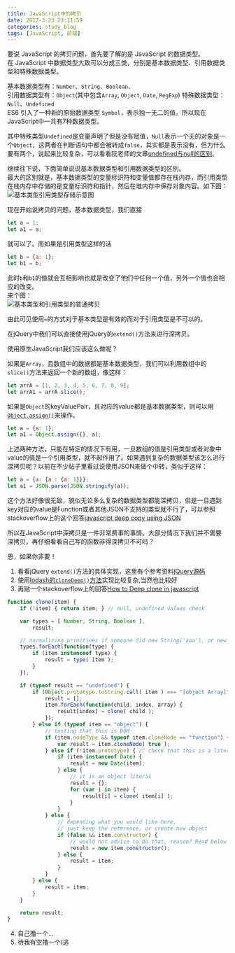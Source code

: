 ```yaml
---
title: JavaScript中的拷贝
date: 2017-3-23 23:11:59
categories: study_blog
tags: [JavaScript, 前端]
---
```


要说 JavaScript 的拷贝问题，首先要了解的是 JavaScript 的数据类型。  
在 JavaScript 中数据类型大致可以分成三类，分别是基本数据类型、引用数据类型和特殊数据类型。  
<!-- more -->
基本数据类型有：`Number`、`String`、`Boolean`、  
引用数据类型有：`Object`(其中包含`Array`, `Object`, `Date`, `RegExp`)
特殊数据类型：`Null`、`Undefined`  
ES6 引入了一种新的原始数据类型 `Symbol`，表示独一无二的值。所以现在JavaScript中一共有7种数据类型。

其中特殊类型`Undefined`是变量声明了但是没有赋值，`Null`表示一个无的对象是一个`Object`，这两者在判断语句中都会被转成`false`，其实都是表示没有，但为什么要有两个，说起来比较复杂，可以看看阮老师的文章[undefined与null的区别](http://www.ruanyifeng.com/blog/2014/03/undefined-vs-null.html)。

继续往下说，下面简单说说基本数据类型和引用数据类型的区别。  
最大的区别就是，基本数据类型的变量标识符和变量值都存在栈内存，而引用类型在栈内存中存储的是变量标识符和指针，然后在堆内存中保存对象内容。如下图：  
![基本类型引用类型存储示意图](http://od4k4xerr.bkt.clouddn.com/2017040301.png)

现在开始说拷贝的问题，基本数据类型，我们直接  
```JavaScript
let a = 1;
let a1 = a;
```
就可以了。而如果是引用类型这样的话  
```JavaScript
let b = {a: 1};
let b1 = b;
```
此时`b`和`b1`的值就会互相影响也就是改变了他们中任何一个值，另外一个值也会相应的改变。  
来个图：  
![基本类型和引用类型的普通拷贝](http://od4k4xerr.bkt.clouddn.com/2017040302.png)

由此可见使用`=`的方式对于基本类型是有效的而对于引用类型是不可以的。

在jQuery中我们可以直接使用jQuery的`extend()`方法来进行深拷贝。

使用原生JavaScript我们应该这么做呢？

如果是`Array`，且数组中的数据都是基本数据类型，我们可以利用数组中的`slice()`方法来返回一个新的数组，像这样：  
```JavaScript
let arrA = [1, 2, 3, 4, 5, 6, 7, 8, 9];
let arrA1 = arrA.slice();
```

如果是`Object`的keyValuePair，且对应的value都是基本数据类型，则可以用[`Object.assign()`](https://developer.mozilla.org/zh-CN/docs/Web/JavaScript/Reference/Global_Objects/Object/assign)来操作。  
```JavaScript
let a = {a: 1};
let a1 = Object.assign({}, a);
```

上述两种方法，只能在特定的情况下有用，一旦数组的值是引用类型或者对象中value的值是一个引用类型，就不起作用了。如果遇到复杂的数据类型该怎么进行深拷贝呢？以前在不少帖子里看过说使用JSON来做个中转，类似于这样：  
```JavaScript
let a = {a: {a : {a: 1}}};
let a1 = JSON.parse(JSON.stringify(a));
```
这个方法好像很无敌，貌似无论多么复杂的数据类型都能深拷贝，但是一旦遇到key对应的value是Function或者其他JSON不支持的类型就不行了，可以参照stackoverflow上的这个回答[javascript deep copy using JSON](http://stackoverflow.com/questions/20662319/javascript-deep-copy-using-json)

所以在JavaScript中深拷贝是一件非常费事的事情。大部分情况下我们并不需要深拷贝，再仔细看看自己写的函数非得深拷贝不可吗？


恩，如果你非要！

1. 看看jQuery `extend()`方法的具体实现，这里有个参考资料[jQuery源码](https://github.com/jquery/jquery/blob/1472290917f17af05e98007136096784f9051fab/src/core.js#L121)  
2. 使用[lodash的`cloneDeep()`方法](https://lodash.com/docs#cloneDeep)实现比较复杂,当然也比较好  
3. 再贴一个stackoverflow上的回答[How to Deep clone in javascript](http://stackoverflow.com/questions/4459928/how-to-deep-clone-in-javascript)  
```JavaScript
function clone(item) {
	if (!item) { return item; } // null, undefined values check

	var types = [ Number, String, Boolean ], 
		result;

	// normalizing primitives if someone did new String('aaa'), or new Number('444');
	types.forEach(function(type) {
		if (item instanceof type) {
			result = type( item );
		}
	});

	if (typeof result == "undefined") {
		if (Object.prototype.toString.call( item ) === "[object Array]") {
			result = [];
			item.forEach(function(child, index, array) { 
				result[index] = clone( child );
			});
		} else if (typeof item == "object") {
			// testing that this is DOM
			if (item.nodeType && typeof item.cloneNode == "function") {
				var result = item.cloneNode( true );    
			} else if (!item.prototype) { // check that this is a literal
				if (item instanceof Date) {
					result = new Date(item);
				} else {
					// it is an object literal
					result = {};
					for (var i in item) {
						result[i] = clone( item[i] );
					}
				}
			} else {
				// depending what you would like here,
				// just keep the reference, or create new object
				if (false && item.constructor) {
					// would not advice to do that, reason? Read below
					result = new item.constructor();
				} else {
					result = item;
				}
			}
		} else {
			result = item;
		}
	}

	return result;
}
```
4. 自己撸一个...
5. 待我有空撸一个(逃